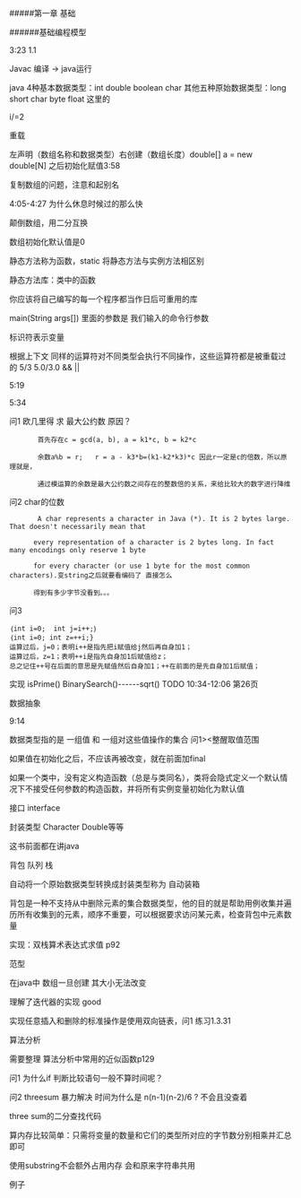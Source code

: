 #####第一章 基础

######基础编程模型

3:23  1.1

Javac 编译  -> java运行

java 4种基本数据类型：int double boolean char   其他五种原始数据类型：long short char byte float 这里的

i/=2 

重载

左声明（数组名称和数据类型）右创建（数组长度）double[] a = new double[N]   之后初始化赋值3:58

复制数组的问题，注意和起别名

4:05-4:27 为什么休息时候过的那么快

颠倒数组，用二分互换

数组初始化默认值是0

静态方法称为函数，static 将静态方法与实例方法相区别

静态方法库：类中的函数

你应该将自己编写的每一个程序都当作日后可重用的库

main(String args[]) 里面的参数是 我们输入的命令行参数

标识符表示变量

根据上下文 同样的运算符对不同类型会执行不同操作，这些运算符都是被重载过的 5/3 5.0/3.0 && ||

5:19

5:34

 问1    欧几里得 求 最大公约数 原因？      

           首先存在c = gcd(a, b), a = k1*c, b = k2*c

           余数a%b = r;   r = a - k3*b=(k1-k2*k3)*c 因此r一定是c的倍数，所以原理就是，

           通过模运算的余数是最大公约数之间存在的整数倍的关系，来给比较大的数字进行降维

问2     char的位数

           A char represents a character in Java (*). It is 2 bytes large. That doesn't necessarily mean that 

          every representation of a character is 2 bytes long. In fact many encodings only reserve 1 byte 

          for every character (or use 1 byte for the most common characters).变string之后就要看编码了 直接怎么 

          得到有多少字节没看到。。。

问3

    ｛int i=0;  int j=i++;｝
    ｛int i=0; int z=++i;}
    运算过后，j=0；表明i++是指先把i赋值给j然后再自身加1；
    运算过后，z=1；表明++i是指先自身加1后赋值给z；
    总之记住++号在后面的意思是先赋值然后自身加1；++在前面的是先自身加1后赋值；

实现  isPrime() BinarySearch()------sqrt() TODO 10:34-12:06   第26页

数据抽象

9:14

数据类型指的是 一组值 和 一组对这些值操作的集合  问1><整醒取值范围

如果值在初始化之后，不应该再被改变，就在前面加final

如果一个类中，没有定义构造函数（总是与类同名），类将会隐式定义一个默认情况下不接受任何参数的构造函数，并将所有实例变量初始化为默认值

接口 interface

封装类型 Character Double等等

这书前面都在讲java

背包 队列 栈

自动将一个原始数据类型转换成封装类型称为 自动装箱

背包是一种不支持从中删除元素的集合数据类型，他的目的就是帮助用例收集并遍历所有收集到的元素，顺序不重要，可以根据要求访问某元素，检查背包中元素数量

实现：双栈算术表达式求值 p92

范型

在java中 数组一旦创建 其大小无法改变

理解了迭代器的实现 good 

实现任意插入和删除的标准操作是使用双向链表，问1 练习1.3.31 

算法分析

需要整理   算法分析中常用的近似函数p129

问1 为什么if 判断比较语句一般不算时间呢？

问2 threesum 暴力解决  时间为什么是 n(n-1)(n-2)/6 ? 不会且没查着 

three sum的二分查找代码 

算内存比较简单：只需将变量的数量和它们的类型所对应的字节数分别相乘并汇总即可

使用substring不会额外占用内存 会和原来字符串共用

例子














